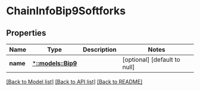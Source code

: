 # ChainInfoBip9Softforks

## Properties
Name | Type | Description | Notes
------------ | ------------- | ------------- | -------------
**name** | [***::models::Bip9**](BIP9.md) |  | [optional] [default to null]

[[Back to Model list]](../README.md#documentation-for-models) [[Back to API list]](../README.md#documentation-for-api-endpoints) [[Back to README]](../README.md)


